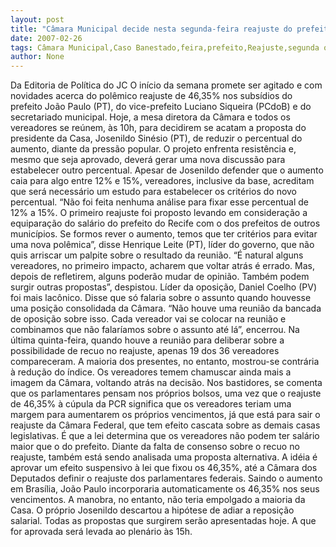 ```yaml
---
layout: post
title: "Câmara Municipal decide nesta segunda-feira reajuste do prefeito"
date: 2007-02-26
tags: Câmara Municipal,Caso Banestado,feira,prefeito,Reajuste,segunda onda
author: None
---
```

Da Editoria de Política do JC
O início da semana promete ser agitado e com novidades acerca do polêmico reajuste de 46,35% nos subsídios do prefeito João Paulo (PT), do vice-prefeito Luciano Siqueira (PCdoB) e do secretariado municipal. Hoje, a mesa diretora da Câmara e todos os vereadores se reúnem, às 10h, para decidirem se acatam a proposta do presidente da Casa, Josenildo Sinésio (PT), de reduzir o percentual do aumento, diante da pressão popular. O projeto enfrenta resistência e, mesmo que seja aprovado, deverá gerar uma nova discussão para estabelecer outro percentual. Apesar de Josenildo defender que o aumento caia para algo entre 12% e 15%, vereadores, inclusive da base, acreditam que será necessário um estudo para estabelecer os critérios do novo percentual. “Não foi feita nenhuma análise para fixar esse percentual de 12% a 15%. O primeiro reajuste foi proposto levando em consideração a equiparação do salário do prefeito do Recife com o dos prefeitos de outros municípios. Se formos rever o aumento, temos que ter critérios para evitar uma nova polêmica”, disse Henrique Leite (PT), líder do governo, que não quis arriscar um palpite sobre o resultado da reunião.
“É natural alguns vereadores, no primeiro impacto, acharem que voltar atrás é errado. Mas, depois de refletirem, alguns poderão mudar de opinião. Também podem surgir outras propostas”, despistou. Líder da oposição, Daniel Coelho (PV) foi mais lacônico. Disse que só falaria sobre o assunto quando houvesse uma posição consolidada da Câmara. “Não houve uma reunião da bancada de oposição sobre isso. Cada vereador vai se colocar na reunião e combinamos que não falaríamos sobre o assunto até lá”, encerrou.
Na última quinta-feira, quando houve a reunião para deliberar sobre a possibilidade de recuo no reajuste, apenas 19 dos 36 vereadores compareceram. A maioria dos presentes, no entanto, mostrou-se contrária à redução do índice. Os vereadores temem chamuscar ainda mais a imagem da Câmara, voltando atrás na decisão. Nos bastidores, se comenta que os parlamentares pensam nos próprios bolsos, uma vez que o reajuste de 46,35% à cúpula da PCR significa que os vereadores teriam uma margem para aumentarem os próprios vencimentos, já que está para sair o reajuste da Câmara Federal, que tem efeito cascata sobre as demais casas legislativas. É que a lei determina que os vereadores não podem ter salário maior que o do prefeito. 
Diante da falta de consenso sobre o recuo no reajuste, também está sendo analisada uma proposta alternativa. A idéia é aprovar um efeito suspensivo à lei que fixou os 46,35%, até a Câmara dos Deputados definir o reajuste dos parlamentares federais. Saindo o aumento em Brasília, João Paulo incorporaria automaticamente os 46,35% nos seus vencimentos. A manobra, no entanto, não teria empolgado a maioria da Casa. O próprio Josenildo descartou a hipótese de adiar a reposição salarial. Todas as propostas que surgirem serão apresentadas hoje. A que for aprovada será levada ao plenário às 15h.  